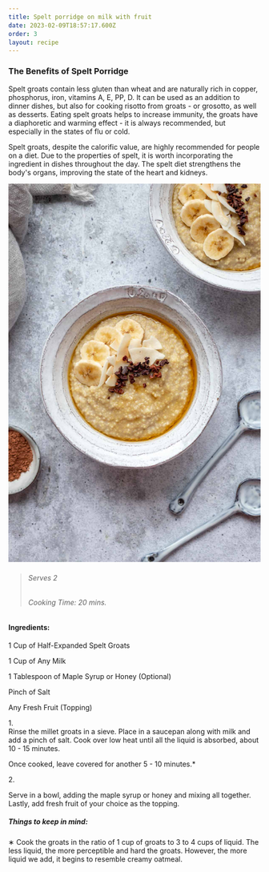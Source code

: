 ```yaml
---
title: Spelt porridge on milk with fruit
date: 2023-02-09T18:57:17.600Z
order: 3
layout: recipe
---
```

### The Benefits of Spelt Porridge

Spelt groats contain less gluten than wheat and are naturally rich in copper, phosphorus, iron, vitamins A, E, PP, D. It can be used as an addition to dinner dishes, but also for cooking risotto from groats - or grosotto, as well as desserts. Eating spelt groats helps to increase immunity, the groats have a diaphoretic and warming effect - it is always recommended, but especially in the states of flu or cold.

Spelt groats, despite the calorific value, are highly recommended for people on a diet. Due to the properties of spelt, it is worth incorporating the ingredient in dishes throughout the day. The spelt diet strengthens the body's organs,  improving the state of the heart and kidneys.

![A bowl of porridge, topped with fresh fruit.](../uploads/kasza-jaglana-na-mleku-2.jpg "Spelt Porridge (Serving Example)")

> ###### Serves 2
>
> ###### Cooking Time: 20 mins.

#### Ingredients:

1 Cup of Half-Expanded Spelt Groats

1 Cup of Any Milk

1 Tablespoon of Maple Syrup or Honey (Optional)

Pinch of Salt

Any Fresh Fruit (Topping)

1.\
Rinse the millet groats in a sieve. Place in a saucepan along with milk and add a pinch of salt. Cook over low heat until all the liquid is absorbed, about 10 - 15 minutes. 

Once cooked, leave covered for another 5 - 10 minutes.*

2. 

Serve in a bowl, adding the maple syrup or honey and mixing all together. Lastly, add fresh fruit of your choice as the topping.

##### Things to keep in mind:

∗ Cook the groats in the ratio of 1 cup of groats to 3 to 4 cups of liquid. The less liquid, the more perceptible and hard the groats. However, the more liquid we add, it begins to resemble creamy oatmeal.